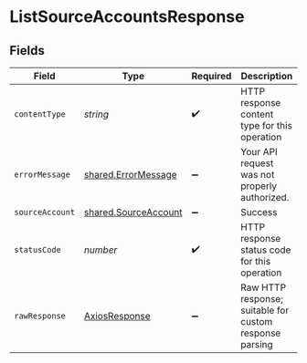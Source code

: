 # ListSourceAccountsResponse


## Fields

| Field                                                        | Type                                                         | Required                                                     | Description                                                  |
| ------------------------------------------------------------ | ------------------------------------------------------------ | ------------------------------------------------------------ | ------------------------------------------------------------ |
| `contentType`                                                | *string*                                                     | :heavy_check_mark:                                           | HTTP response content type for this operation                |
| `errorMessage`                                               | [shared.ErrorMessage](../../models/shared/errormessage.md)   | :heavy_minus_sign:                                           | Your API request was not properly authorized.                |
| `sourceAccount`                                              | [shared.SourceAccount](../../models/shared/sourceaccount.md) | :heavy_minus_sign:                                           | Success                                                      |
| `statusCode`                                                 | *number*                                                     | :heavy_check_mark:                                           | HTTP response status code for this operation                 |
| `rawResponse`                                                | [AxiosResponse](https://axios-http.com/docs/res_schema)      | :heavy_minus_sign:                                           | Raw HTTP response; suitable for custom response parsing      |